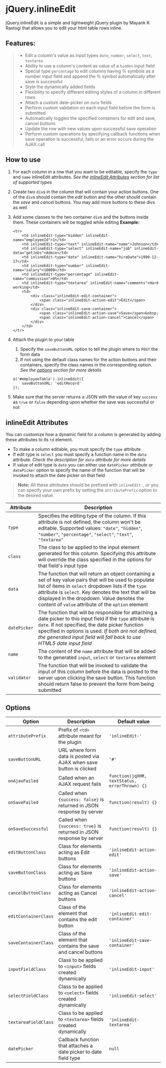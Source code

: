 # jQuery.inlineEdit

jQuery.inlineEdit is a simple and lightweight jQuery plugin by Mayank K Rastogi that allows you to edit your html table rows inline.

## Features:
>  - Edit a column's value as input types `date`, `number`, `select`, `text`, `textarea`
>  - Ability to use a column's content as value of a `hidden` input field
>  - Special type `percentage` to edit columns having % symbols as a number input field and append the % symbol automatically after save is successful
>  - Style the dynamically added fields
>  - Flexibility to specify different editing styles of a column in different rows
>  - Attach a custom date-picker on `date` fields
>  - Perform custom validation on each input field before the form is submitted
>  - Automatically toggles the specified containers for edit and save, cancel buttons
>  - Update the row with new values upon successful save operation
>  - Perform custom operations by specifying callback functions when save operation is successful, fails or an error occurs during the AJAX call

## How to use

 1. For each column in a row that you want to be editable, specify the `type` and `name` inlineEdit attributes. *See the [inlineEdit Attributes](#inlineedit-attributes) section for list of supported types*
 2. Create two `div`s in the column that will contain your action buttons. One of the `div`s should contain the *edit* button and the other should contain the *save* and *cancel* buttons. You may add more buttons to these divs as well
 3. Add some classes to the two container `div`s and the buttons inside them. These containers will be toggled while editing
	 **Example:**
	 
	```		 
	<tr>
		<td inlineEdit-type="hidden" inlineEdit-name="employeeId">1</td>
	    <td inlineEdit-type="text" inlineEdit-name="name">Johnson</td>
	    <td inlineEdit-type="select" inlineEdit-name="job" inlineEdit-data="getJobs">Admin</td>
	    <td inlineEdit-type="date" inlineEdit-name="hireDate">1990-12-17</td>
	    <td inlineEdit-type="number" inlineEdit-name="salary">18000</td>
	    <td inlineEdit-type="percentage" inlineEdit-name="commission">0%</td>
	    <td inlineEdit-type="textarea" inlineEdit-name="comments">Hard working</td>
	    <td>
			<div class="inlineEdit-edit-container">
		        <span class="inlineEdit-action-edit">Edit</span>
		    </div>
	        <div class="inlineEdit-save-container">
	            <span class="inlineEdit-action-save">Save</span>&nbsp;
	            <span class="inlineEdit-action-cancel">Cancel</span>
	        </div>
	    </td>
	</tr>
	```
 4. Attach the plugin to your table
	 1. Specify the `saveButtonURL` option to tell the plugin where to `POST` the form data
	 2. If not using the default class names for the action buttons and their containers, specify the class names in the corresponding option. *See the [options](#options) section for more details*
	 
	```		
	$('#employeeTable').inlineEdit({
	   	saveButtonURL: 'editRecord'
	});
	```
 5. Make sure that the server returns a JSON with the value of key `success` as `true` or `false` depending upon whether the save was successful or not

## inlineEdit Attributes

You can customize how a dynamic field for a column is generated by adding these attributes to its `td` element.

 - To make a column editable, you must specify the `type` attribute
 - If edit type is `select` you must specify a function name in the `data` attribute. *Check the description for `data` attribute for more details*
 - If value of edit type is `date` you can either use `datePicker` *attribute* or `datePicker` *option* to specify the name of the function that will be invoked to attach the date picker on that field

> **Note:**
> All these attributes should be prefixed with `inlineEdit-`, or you can specify your own prefix by setting the `attributePrefix` option to the desired value.

Attribute       | Description
---------       | -----------
`type`          | Specifies the editing type of the column. If this attribute is not defined, the column won't be editable. Supported values: `"date"`, `"hidden"`, `"number"`, `"percentage"`, `"select"`, `"text"`, `"textarea"`
`class`         | The class to be applied to the input element generated for this column. Specifying this attribute will override the class specified in the options for that field's input type
`data`          | The function that will return an object containing a set of key value pairs that will be used to populate list of items in `select` dropdown lists if the `type` attribute is `select`. Key denotes the text that will be displayed in the dropdown. Value denotes the content of `value` attribute of the `option` element
`datePicker`    | The function that will be responsible for attaching a date picker to this input field if the `type` attribute is `date`. If not specified, the date picker function specified in options is used. *If both are not defined, the generated input field will fall back to use HTML5 date input field*
`name`          | The content of the `name` attribute that will be added to the generated `input`, `select` or `textarea` element
`validator`     | The function that will be invoked to validate the input of this column before the data is posted to the server upon clicking the save button. This function should return false to prevent the form from being submitted

## Options

Option                  | Description                                                               | Default value
------                  | -----------                                                               | -------------
`attributePrefix`       | Prefix of `<td>` attribute meant for the plugin                           | `'inlineEdit-'`
`saveButtonURL`         | URL where form data is posted via AJAX when save button is clicked        | `'#'`
`onAjaxFailed`          | Called when an AJAX request fails                                         | `function(jqXHR, textStatus, errorThrown) {}`
`onSaveFailed`          | Called when `{success: false}` is returned in JSON response by server     | `function(result) {}`
`onSaveSuccessful`      | Called when `{success: true}` is returned in JSON response by server      | `function(result) {}`
`editButtonClass`       | Class for elements acting as Edit buttons                                 | `'inlineEdit-action-edit'`
`saveButtonClass`       | Class for elements acting as Save buttons                                 | `'inlineEdit-action-save'`
`cancelButtonClass`     | Class for elements acting as Cancel buttons                               | `'inlineEdit-action-cancel'`
`editContainerClass`    | Class of the element that contains the edit button                        | `'inlineEdit-edit-container'`
`saveContainerClass`    | Class of the element that contains the save and cancel buttons            | `'inlineEdit-save-container'`
`inputFieldClass`       | Class to be applied to `<input>` fields created dynamically               | `'inlineEdit-input'`
`selectFieldClass`      | Class to be applied to `<select>` fields created dynamically              | `'inlineEdit-select'`
`textareaFieldClass`    | Class to be applied to `<textarea>` fields created dynamically            | `'inlineEdit-textarea'`
`datePicker`            | Callback function that attaches a date picker to date field type          | `null`
